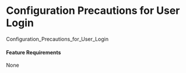 Configuration Precautions for User Login
========================================

Configuration_Precautions_for_User_Login

#### Feature Requirements

None